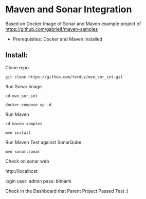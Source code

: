 # Maven and Sonar Integration

Based on Docker Image of Sonar and Maven example project of https://github.com/gabrielf/maven-samples


* Prerequisites: Docker and Maven installed

## Install:

Clone repo

`git clone https://github.com/ferduz/mvn_snr_int.git`

Run Sonar Image

`cd mvn_snr_int`

`docker-compose up -d`

Run Maven

`cd maven-samples`

`mvn install`

Run Maven Test against SonarQube

`mvn sonar:sonar`

Check on sonar web

http://localhost

login 
user: admin
pass: bitnami

Check in the Dashboard that Parent Project Passed Test :)
